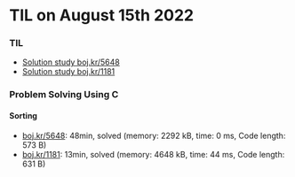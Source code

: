 # **TIL on August 15th 2022**
### TIL
- [Solution study boj.kr/5648](../../../Computer%20Science/Algorithm/sol-study-5648-08-15-2022.md)
- [Solution study boj.kr/1181](../../../Computer%20Science/Algorithm/sol-study-1181-08-15-2022.md)

### Problem Solving Using C
#### Sorting
- [boj.kr/5648](../../../Problem%20Solving/boj/Sorting/5648-08-14-2022.cpp): 48min, solved (memory: 2292 kB, time: 0 ms, Code length: 573 B)
- [boj.kr/1181](../../../Problem%20Solving/boj/Sorting/1181-08-15-2022.cpp): 13min, solved (memory: 4648 kB, time: 44 ms, Code length: 631 B)